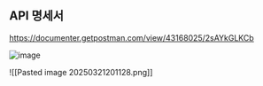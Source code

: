 
## API 명세서
https://documenter.getpostman.com/view/43168025/2sAYkGLKCb

![image](https://github.com/user-attachments/assets/d0364b36-8f03-42de-bba7-0e7501b23f7c)

![[Pasted image 20250321201128.png]]
